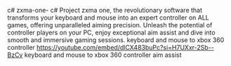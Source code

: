 c# zxma-one-
c#  Project  zxma one, the revolutionary software that transforms your keyboard and mouse into an expert controller on ALL games, offering unparalleled aiming precision. Unleash the potential of controller players on your PC, enjoy exceptional aim assist and dive into smooth and immersive gaming sessions. 
keyboard and mouse to xbox 360 controller
https://youtube.com/embed/dlCX483buPc?si=H7UXxr-2Sb--BzCv
keyboard and mouse to xbox 360 controller aim assist
